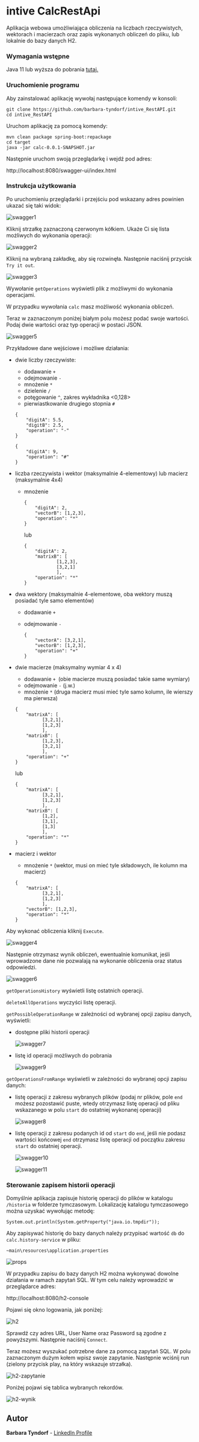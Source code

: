 # intive CalcRestApi

Aplikacja webowa umożliwiająca obliczenia na liczbach rzeczywistych, wektorach i macierzach oraz zapis wykonanych obliczeń do pliku, lub lokalnie do bazy danych H2.

### Wymagania wstępne

 Java 11 lub wyższa do pobrania [tutaj.](https://adoptopenjdk.net/)

### Uruchomienie programu

Aby zainstalować aplikację wywołaj następujące komendy w konsoli:

```
git clone https://github.com/barbara-tyndorf/intive_RestAPI.git
cd intive_RestAPI
```

Uruchom aplikację za pomocą komendy:

```
mvn clean package spring-boot:repackage
cd target
java -jar calc-0.0.1-SNAPSHOT.jar
```

Następnie uruchom swoją przeglądarkę i wejdź pod adres:

http://localhost:8080/swagger-ui/index.html

### Instrukcja użytkowania

Po uruchomieniu przeglądarki i przejściu pod wskazany adres powinien ukazać się taki widok:

![swagger1](108628663-827d6000-745c-11eb-860a-c0db200493ad.jpg)

Kliknij strzałkę zaznaczoną czerwonym kółkiem. Ukaże Ci się lista możliwych do wykonania operacji:

![swagger2](108628681-93c66c80-745c-11eb-906c-7f46ef2cf683.jpg)

Kliknij na wybraną zakładkę, aby się rozwinęła. Następnie naciśnij przycisk `Try it out`.

![swagger3](108628695-a0e35b80-745c-11eb-93f8-8436fb9b937e.jpg)

Wywołanie `getOperations` wyświetli plik z możliwymi do wykonania operacjami.

W przypadku wywołania `calc` masz możliwość wykonania obliczeń.

Teraz w zaznaczonym poniżej białym polu możesz podać swoje wartości. Podaj dwie wartości oraz typ operacji w postaci JSON.

![swagger5](109204687-f3e34880-77a5-11eb-8a54-a02fe8f09dc4.jpg)

Przykładowe dane wejściowe i możliwe działania:

- dwie liczby rzeczywiste:

  - dodawanie `+`
  - odejmowanie `-`
  - mnożenie `*`
  - dzielenie `/`
  - potęgowanie `^`, zakres wykładnika <0,128>
  - pierwiastkowanie drugiego stopnia `#`

  ```
  {
      "digitA": 5.5,
      "digitB": 2.5,
      "operation": "-"
  }
  ```

  ```
  {
      "digitA": 9,
      "operation": "#"
  }
  ```

- liczba rzeczywista i wektor (maksymalnie 4-elementowy) lub macierz (maksymalnie 4x4)

  - mnożenie

    ```
    {
        "digitA": 2,
        "vectorB": [1,2,3],
        "operation": "*"
    }
    ```

    lub

    ```
    {
        "digitA": 2,
        "matrixB": [
        		[1,2,3],
        		[3,2,1]
        		],
        "operation": "*"
    }
    ```

- dwa wektory (maksymalnie 4-elementowe, oba wektory muszą posiadać tyle samo elementów)

  - dodawanie `+`

  - odejmowanie `-`

    ```
    {
        "vectorA": [3,2,1],
        "vectorB": [1,2,3],
        "operation": "+"
    }
    ```

- dwie macierze (maksymalny wymiar 4 x 4)

  - dodawanie `+ `(obie macierze muszą posiadać takie same wymiary)
  - odejmowanie `-` (j.w.)
  - mnożenie `*` (druga macierz musi mieć tyle samo kolumn, ile wierszy ma pierwsza)

  ```
  {
      "matrixA": [
      		[3,2,1],
      		[1,2,3]
      		],
      "matrixB": [
      		[1,2,3],
      		[3,2,1]
      		],
      "operation": "+"
  }
  ```

  lub

  ```
  {
      "matrixA": [
      		[3,2,1],
      		[1,2,3]
      		],
      "matrixB": [
      		[1,2],
      		[3,1],
      		[1,3]
      		],
      "operation": "*"
  }
  ```

- macierz i wektor

  - mnożenie `*` (wektor, musi on mieć tyle składowych, ile kolumn ma macierz)

  ```
  {
      "matrixA": [
      		[3,2,1],
      		[1,2,3]
      		],
      "vectorB": [1,2,3],
      "operation": "*"
  }
  ```

Aby wykonać obliczenia kliknij `Execute`.

![swagger4](109205115-72d88100-77a6-11eb-8531-2770707c9d0d.jpg)

Następnie otrzymasz wynik obliczeń, ewentualnie komunikat, jeśli wprowadzone dane nie pozwalają na wykonanie obliczenia oraz status odpowiedzi.

![swagger6](109209002-53902280-77ab-11eb-832e-4a703aff146d.jpg)

`getOperationsHistory` wyświetli listę ostatnich operacji.

`deleteAllOperations` wyczyści listę operacji.

`getPossibleOperationRange` w zależności od wybranej opcji zapisu danych, wyświetli:

- dostępne pliki historii operacji

  ![swagger7](109297878-ffc91c00-7832-11eb-98ec-692c8cbf4867.jpg)

- listę id operacji możliwych do pobrania

  ![swagger9](109298872-84686a00-7834-11eb-8fb9-ae0f47353ae8.jpg)

  

`getOperationsFromRange` wyświetli w zależności do wybranej opcji zapisu danych:

- listę operacji z zakresu wybranych plików (podaj nr plików, pole `end` możesz pozostawić puste, wtedy otrzymasz listę operacji od pliku wskazanego w polu `start` do ostatniej wykonanej operacji)

  ![swagger8](109298248-939ae800-7833-11eb-9a23-a3da86579483.jpg)

  

- listę operacji z zakresu podanych id od `start` do `end`, jeśli nie podasz wartości końcowej `end` otrzymasz listę operacji od początku zakresu `start` do ostatniej operacji.

  ![swagger10](109299165-f80a7700-7834-11eb-8f70-cc293d3850d8.jpg)

  ![swagger11](109299489-7b2bcd00-7835-11eb-84a2-33e07ef6e8c3.jpg)

### Sterowanie zapisem historii operacji

Domyślnie aplikacja zapisuje historię operacji do plików w katalogu `/historia`  w folderze tymczasowym. Lokalizację katalogu tymczasowego można uzyskać wywołując metodę:

```
System.out.println(System.getProperty("java.io.tmpdir"));
```

Aby zapisywać historię do bazy danych należy przypisać wartość `db` do `calc.history-service` w pliku:

```
~main\resources\application.properties
```

![props](109210222-d796da00-77ac-11eb-8a8a-21c63e5d68d0.jpg)

W przypadku zapisu do bazy danych H2 można wykonywać dowolne działania w ramach zapytań SQL. W tym celu należy wprowadzić w przeglądarce adres:

http://localhost:8080/h2-console

Pojawi się okno logowania, jak poniżej:

![h2](109211558-ad461c00-77ae-11eb-97a6-0283189b7a46.jpg)

Sprawdź czy adres URL, User Name oraz Password są zgodne z powyższymi. Następnie naciśnij `Connect`.

Teraz możesz wyszukać potrzebne dane za pomocą zapytań SQL. W polu zaznaczonym dużym kołem wpisz swoje zapytanie. Następnie wciśnij run (zielony przycisk play, na który wskazuje strzałka). 

![h2-zapytanie](109216816-5263f300-77b5-11eb-8a1f-484bc187f21a.jpg)

Poniżej pojawi się tablica wybranych rekordów.

![h2-wynik](109216887-66a7f000-77b5-11eb-8b73-295a955bc488.jpg)



## Autor

**Barbara Tyndorf** - [LinkedIn Profile](https://www.linkedin.com/in/barbara-tyndorf/)